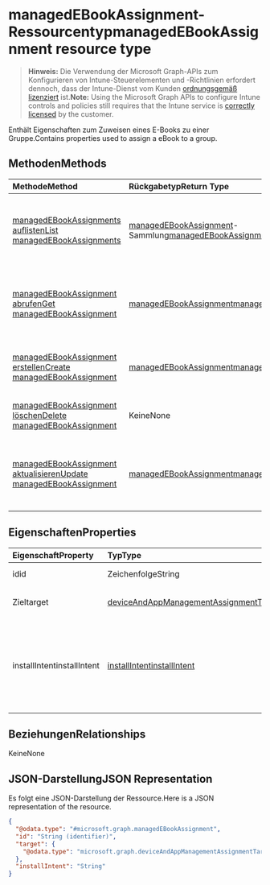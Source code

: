 # <a name="managedebookassignment-resource-type"></a><span data-ttu-id="45b00-101">managedEBookAssignment-Ressourcentyp</span><span class="sxs-lookup"><span data-stu-id="45b00-101">managedEBookAssignment resource type</span></span>

> <span data-ttu-id="45b00-102">**Hinweis:** Die Verwendung der Microsoft Graph-APIs zum Konfigurieren von Intune-Steuerelementen und -Richtlinien erfordert dennoch, dass der Intune-Dienst vom Kunden [ordnungsgemäß lizenziert](https://go.microsoft.com/fwlink/?linkid=839381) ist.</span><span class="sxs-lookup"><span data-stu-id="45b00-102">**Note:** Using the Microsoft Graph APIs to configure Intune controls and policies still requires that the Intune service is [correctly licensed](https://go.microsoft.com/fwlink/?linkid=839381) by the customer.</span></span>

<span data-ttu-id="45b00-103">Enthält Eigenschaften zum Zuweisen eines E-Books zu einer Gruppe.</span><span class="sxs-lookup"><span data-stu-id="45b00-103">Contains properties used to assign a eBook to a group.</span></span>
## <a name="methods"></a><span data-ttu-id="45b00-104">Methoden</span><span class="sxs-lookup"><span data-stu-id="45b00-104">Methods</span></span>
|<span data-ttu-id="45b00-105">Methode</span><span class="sxs-lookup"><span data-stu-id="45b00-105">Method</span></span>|<span data-ttu-id="45b00-106">Rückgabetyp</span><span class="sxs-lookup"><span data-stu-id="45b00-106">Return Type</span></span>|<span data-ttu-id="45b00-107">Beschreibung</span><span class="sxs-lookup"><span data-stu-id="45b00-107">Description</span></span>|
|:---|:---|:---|
|[<span data-ttu-id="45b00-108">managedEBookAssignments auflisten</span><span class="sxs-lookup"><span data-stu-id="45b00-108">List managedEBookAssignments</span></span>](../api/intune_books_managedebookassignment_list.md)|<span data-ttu-id="45b00-109">[managedEBookAssignment](../resources/intune_books_managedebookassignment.md)-Sammlung</span><span class="sxs-lookup"><span data-stu-id="45b00-109">[managedEBookAssignment](../resources/intune_books_managedebookassignment.md) collection</span></span>|<span data-ttu-id="45b00-110">Auflisten von Eigenschaften und Beziehungen der [managedEBookAssignment](../resources/intune_books_managedebookassignment.md)-Objekte.</span><span class="sxs-lookup"><span data-stu-id="45b00-110">List properties and relationships of the [managedEBookAssignment](../resources/intune_books_managedebookassignment.md) objects.</span></span>|
|[<span data-ttu-id="45b00-111">managedEBookAssignment abrufen</span><span class="sxs-lookup"><span data-stu-id="45b00-111">Get managedEBookAssignment</span></span>](../api/intune_books_managedebookassignment_get.md)|[<span data-ttu-id="45b00-112">managedEBookAssignment</span><span class="sxs-lookup"><span data-stu-id="45b00-112">managedEBookAssignment</span></span>](../resources/intune_books_managedebookassignment.md)|<span data-ttu-id="45b00-113">Lesen von Eigenschaften und Beziehungen des [managedEBookAssignment](../resources/intune_books_managedebookassignment.md)-Objekts.</span><span class="sxs-lookup"><span data-stu-id="45b00-113">Read properties and relationships of the [managedEBookAssignment](../resources/intune_books_managedebookassignment.md) object.</span></span>|
|[<span data-ttu-id="45b00-114">managedEBookAssignment erstellen</span><span class="sxs-lookup"><span data-stu-id="45b00-114">Create managedEBookAssignment</span></span>](../api/intune_books_managedebookassignment_create.md)|[<span data-ttu-id="45b00-115">managedEBookAssignment</span><span class="sxs-lookup"><span data-stu-id="45b00-115">managedEBookAssignment</span></span>](../resources/intune_books_managedebookassignment.md)|<span data-ttu-id="45b00-116">Erstellen eines neuen [managedEBookAssignment](../resources/intune_books_managedebookassignment.md)-Objekts.</span><span class="sxs-lookup"><span data-stu-id="45b00-116">Create a new [managedEBookAssignment](../resources/intune_books_managedebookassignment.md) object.</span></span>|
|[<span data-ttu-id="45b00-117">managedEBookAssignment löschen</span><span class="sxs-lookup"><span data-stu-id="45b00-117">Delete managedEBookAssignment</span></span>](../api/intune_books_managedebookassignment_delete.md)|<span data-ttu-id="45b00-118">Keine</span><span class="sxs-lookup"><span data-stu-id="45b00-118">None</span></span>|<span data-ttu-id="45b00-119">Löscht ein [ManagedEBookAssignment](../resources/intune_books_managedebookassignment.md)-Objekt.</span><span class="sxs-lookup"><span data-stu-id="45b00-119">Deletes a [managedEBookAssignment](../resources/intune_books_managedebookassignment.md).</span></span>|
|[<span data-ttu-id="45b00-120">managedEBookAssignment aktualisieren</span><span class="sxs-lookup"><span data-stu-id="45b00-120">Update managedEBookAssignment</span></span>](../api/intune_books_managedebookassignment_update.md)|[<span data-ttu-id="45b00-121">managedEBookAssignment</span><span class="sxs-lookup"><span data-stu-id="45b00-121">managedEBookAssignment</span></span>](../resources/intune_books_managedebookassignment.md)|<span data-ttu-id="45b00-122">Aktualisieren der Eigenschaften eines [managedEBookAssignment](../resources/intune_books_managedebookassignment.md)-Objekts.</span><span class="sxs-lookup"><span data-stu-id="45b00-122">Update the properties of a [managedEBookAssignment](../resources/intune_books_managedebookassignment.md) object.</span></span>|

## <a name="properties"></a><span data-ttu-id="45b00-123">Eigenschaften</span><span class="sxs-lookup"><span data-stu-id="45b00-123">Properties</span></span>
|<span data-ttu-id="45b00-124">Eigenschaft</span><span class="sxs-lookup"><span data-stu-id="45b00-124">Property</span></span>|<span data-ttu-id="45b00-125">Typ</span><span class="sxs-lookup"><span data-stu-id="45b00-125">Type</span></span>|<span data-ttu-id="45b00-126">Beschreibung</span><span class="sxs-lookup"><span data-stu-id="45b00-126">Description</span></span>|
|:---|:---|:---|
|<span data-ttu-id="45b00-127">id</span><span class="sxs-lookup"><span data-stu-id="45b00-127">id</span></span>|<span data-ttu-id="45b00-128">Zeichenfolge</span><span class="sxs-lookup"><span data-stu-id="45b00-128">String</span></span>|<span data-ttu-id="45b00-129">Schlüssel der Entität</span><span class="sxs-lookup"><span data-stu-id="45b00-129">Key of the entity.</span></span>|
|<span data-ttu-id="45b00-130">Ziel</span><span class="sxs-lookup"><span data-stu-id="45b00-130">target</span></span>|[<span data-ttu-id="45b00-131">deviceAndAppManagementAssignmentTarget</span><span class="sxs-lookup"><span data-stu-id="45b00-131">deviceAndAppManagementAssignmentTarget</span></span>](../resources/intune_shared_deviceandappmanagementassignmenttarget.md)|<span data-ttu-id="45b00-132">Zuweisungsziel für das E-Book</span><span class="sxs-lookup"><span data-stu-id="45b00-132">The assignment target for eBook.</span></span>|
|<span data-ttu-id="45b00-133">installIntent</span><span class="sxs-lookup"><span data-stu-id="45b00-133">installIntent</span></span>|[<span data-ttu-id="45b00-134">installIntent</span><span class="sxs-lookup"><span data-stu-id="45b00-134">installIntent</span></span>](../resources/intune_shared_installintent.md)|<span data-ttu-id="45b00-135">Installationspriorität für das E-Book.</span><span class="sxs-lookup"><span data-stu-id="45b00-135">The install intent for eBook.</span></span> <span data-ttu-id="45b00-136">Mögliche Werte: `available`, `required`, `uninstall`, `availableWithoutEnrollment`.</span><span class="sxs-lookup"><span data-stu-id="45b00-136">The possible values are `available`, `required`, `uninstall`, `availableWithoutEnrollment`, , , , , , , , or .</span></span>|

## <a name="relationships"></a><span data-ttu-id="45b00-137">Beziehungen</span><span class="sxs-lookup"><span data-stu-id="45b00-137">Relationships</span></span>
<span data-ttu-id="45b00-138">Keine</span><span class="sxs-lookup"><span data-stu-id="45b00-138">None</span></span>
## <a name="json-representation"></a><span data-ttu-id="45b00-139">JSON-Darstellung</span><span class="sxs-lookup"><span data-stu-id="45b00-139">JSON Representation</span></span>
<span data-ttu-id="45b00-140">Es folgt eine JSON-Darstellung der Ressource.</span><span class="sxs-lookup"><span data-stu-id="45b00-140">Here is a JSON representation of the resource.</span></span>
<!--{
  "blockType": "resource",
  "keyProperty": "id",
  "baseType": "microsoft.graph.entity",
  "@odata.type": "microsoft.graph.managedEBookAssignment"
}-->
``` json
{
  "@odata.type": "#microsoft.graph.managedEBookAssignment",
  "id": "String (identifier)",
  "target": {
    "@odata.type": "microsoft.graph.deviceAndAppManagementAssignmentTarget"
  },
  "installIntent": "String"
}
```



